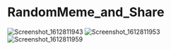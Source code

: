 # RandomMeme_and_Share

![Screenshot_1612811943](https://user-images.githubusercontent.com/71607183/107270248-ba55d200-6a70-11eb-8200-d73182ae7c53.png)
![Screenshot_1612811953](https://user-images.githubusercontent.com/71607183/107270259-bb86ff00-6a70-11eb-93d7-9109d6b9220b.png)
![Screenshot_1612811959](https://user-images.githubusercontent.com/71607183/107270267-bd50c280-6a70-11eb-9a85-7c1d50570ec0.png)

